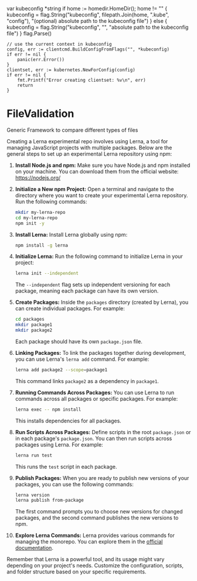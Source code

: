 var kubeconfig *string
	if home := homedir.HomeDir(); home != "" {
		kubeconfig = flag.String("kubeconfig", filepath.Join(home, ".kube", "config"), "(optional) absolute path to the kubeconfig file")
	} else {
		kubeconfig = flag.String("kubeconfig", "", "absolute path to the kubeconfig file")
	}
	flag.Parse()

	// use the current context in kubeconfig
	config, err := clientcmd.BuildConfigFromFlags("", *kubeconfig)
	if err != nil {
		panic(err.Error())
	}
	clientset, err := kubernetes.NewForConfig(config)
	if err != nil {
		fmt.Printf("Error creating clientset: %v\n", err)
		return
	}



# FileValidation
Generic Framework to compare different types of files

Creating a Lerna experimental repo involves using Lerna, a tool for managing JavaScript projects with multiple packages. Below are the general steps to set up an experimental Lerna repository using npm:

1. **Install Node.js and npm:**
   Make sure you have Node.js and npm installed on your machine. You can download them from the official website: https://nodejs.org/

2. **Initialize a New npm Project:**
   Open a terminal and navigate to the directory where you want to create your experimental Lerna repository. Run the following commands:

   ```bash
   mkdir my-lerna-repo
   cd my-lerna-repo
   npm init -y
   ```

3. **Install Lerna:**
   Install Lerna globally using npm:

   ```bash
   npm install -g lerna
   ```

4. **Initialize Lerna:**
   Run the following command to initialize Lerna in your project:

   ```bash
   lerna init --independent
   ```

   The `--independent` flag sets up independent versioning for each package, meaning each package can have its own version.

5. **Create Packages:**
   Inside the `packages` directory (created by Lerna), you can create individual packages. For example:

   ```bash
   cd packages
   mkdir package1
   mkdir package2
   ```

   Each package should have its own `package.json` file.

6. **Linking Packages:**
   To link the packages together during development, you can use Lerna's `lerna add` command. For example:

   ```bash
   lerna add package2 --scope=package1
   ```

   This command links `package2` as a dependency in `package1`.

7. **Running Commands Across Packages:**
   You can use Lerna to run commands across all packages or specific packages. For example:

   ```bash
   lerna exec -- npm install
   ```

   This installs dependencies for all packages.

8. **Run Scripts Across Packages:**
   Define scripts in the root `package.json` or in each package's `package.json`. You can then run scripts across packages using Lerna. For example:

   ```bash
   lerna run test
   ```

   This runs the `test` script in each package.

9. **Publish Packages:**
   When you are ready to publish new versions of your packages, you can use the following commands:

   ```bash
   lerna version
   lerna publish from-package
   ```

   The first command prompts you to choose new versions for changed packages, and the second command publishes the new versions to npm.

10. **Explore Lerna Commands:**
    Lerna provides various commands for managing the monorepo. You can explore them in the [official documentation](https://github.com/lerna/lerna).

Remember that Lerna is a powerful tool, and its usage might vary depending on your project's needs. Customize the configuration, scripts, and folder structure based on your specific requirements.
